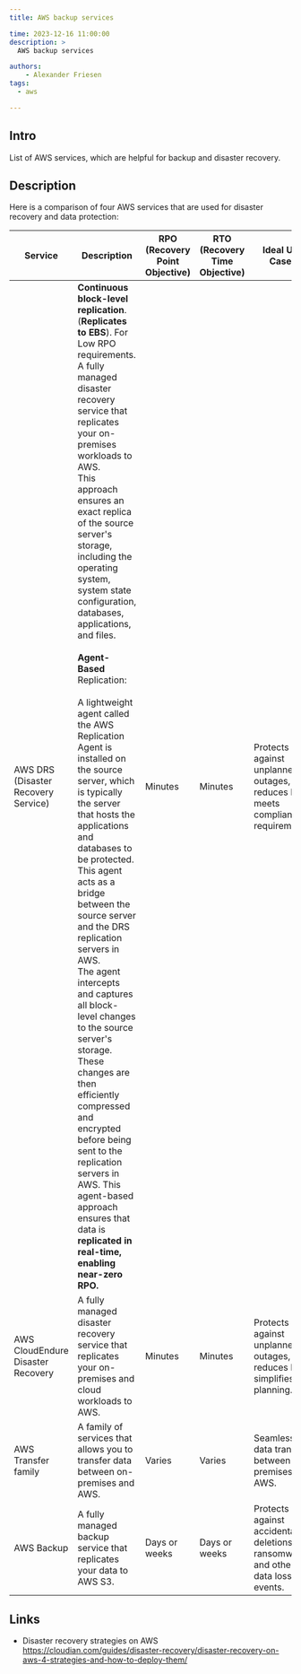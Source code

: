 ```yaml
---
title: AWS backup services

time: 2023-12-16 11:00:00
description: >
  AWS backup services

authors:
    - Alexander Friesen
tags:
  - aws

---
```


## Intro

List of AWS services, which are helpful for backup and disaster recovery.

## Description

Here is a comparison of four AWS services that are used for disaster recovery and data protection:

| Service | Description | RPO (Recovery Point Objective) | RTO (Recovery Time Objective) | Ideal Use Cases |
|---|---|---|---|---|
| AWS DRS (Disaster Recovery Service) | **Continuous block-level replication**. (**Replicates to EBS**). For Low RPO requirements. A fully managed disaster recovery service that replicates your on-premises workloads to AWS. <br> This approach ensures an exact replica of the source server's storage, including the operating system, system state configuration, databases, applications, and files.  <br><br> **Agent-Based** Replication:<br><br>A lightweight agent called the AWS Replication Agent is installed on the source server, which is typically the server that hosts the applications and databases to be protected. This agent acts as a bridge between the source server and the DRS replication servers in AWS.<br> The agent intercepts and captures all block-level changes to the source server's storage. These changes are then efficiently compressed and encrypted before being sent to the replication servers in AWS. This agent-based approach ensures that data is **replicated in real-time, enabling near-zero RPO.**  | Minutes | Minutes | Protects against unplanned outages, reduces RTO, meets compliance requirements.|
| AWS CloudEndure Disaster Recovery | A fully managed disaster recovery service that replicates your on-premises and cloud workloads to AWS. | Minutes | Minutes | Protects against unplanned outages, reduces RTO, simplifies DR planning.  |
| AWS Transfer family | A family of services that allows you to transfer data between on-premises and AWS. | Varies | Varies | Seamless data transfer between on-premises and AWS. |
| AWS Backup | A fully managed backup service that replicates your data to AWS S3. | Days or weeks | Days or weeks | Protects against accidental deletions, ransomware, and other data loss events. |

## Links

- Disaster recovery strategies on AWS <https://cloudian.com/guides/disaster-recovery/disaster-recovery-on-aws-4-strategies-and-how-to-deploy-them/>